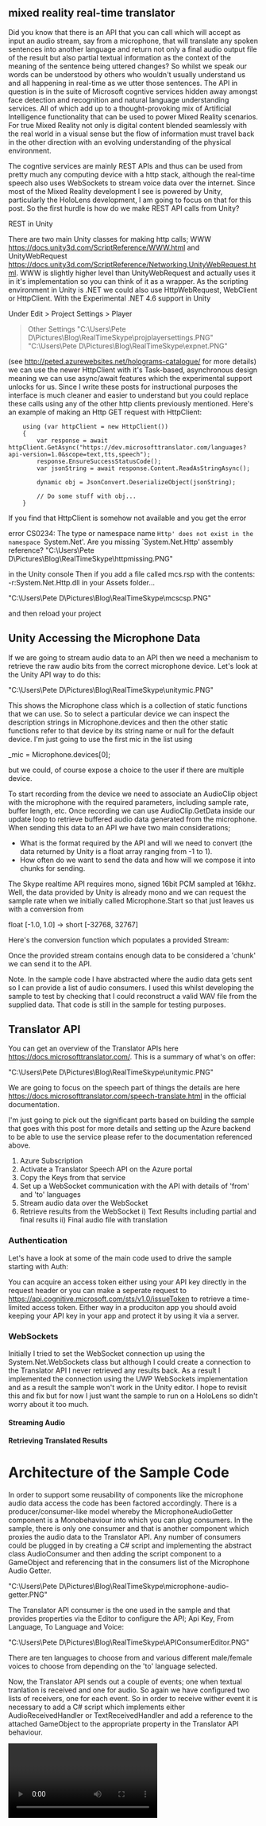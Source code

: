 ## mixed reality real-time translator ##

Did you know that there is an API that you can call which will accept as input an audio stream, say from a microphone, that will translate any spoken sentences into another language and return not only a final audio output file of the result but also partial textual information as the context of the meaning of the sentence being uttered changes? So whilst we speak our words can be understood by others who wouldn't usually understand us and all happening in real-time as we utter those sentences. The API in question is in the suite of Microsoft cogntive services hidden away amongst face detection and recognition and natural language understanding services. All of which add up to a thought-provoking mix of Artificial Intelligence functionality that can be used to power Mixed Reality scenarios. For true Mixed Reality not only is digital content blended seamlessly with the real world in a visual sense but the flow of information must travel back in the other direction with an evolving understanding of the physical environment.  

The cogntive services are mainly REST APIs and thus can be used from pretty much any computing device with a http stack, although the real-time speech also uses WebSockets to stream voice data over the internet. Since most of the Mixed Reality development I see is powered by Unity, particularly the HoloLens development, I am going to focus on that for this post. So the first hurdle is how do we make REST API calls from Unity?

REST in Unity

There are two main Unity classes for making http calls; WWW https://docs.unity3d.com/ScriptReference/WWW.html and UnityWebRequest https://docs.unity3d.com/ScriptReference/Networking.UnityWebRequest.html. WWW is slightly higher level than UnityWebRequest and actually uses it in it's implementation so you can think of it as a wrapper. As the scripting environment in Unity is .NET we could also use HttpWebRequest, WebClient or HttpClient. With the Experimental .NET 4.6 support in Unity 

Under Edit > Project Settings > Player
> Other Settings
"C:\Users\Pete D\Pictures\Blog\RealTimeSkype\projplayersettings.PNG"
"C:\Users\Pete D\Pictures\Blog\RealTimeSkype\expnet.PNG"

(see http://peted.azurewebsites.net/holograms-catalogue/ for more details) we can use the newer HttpClient with it's Task-based, asynchronous design meaning we can use async/await features which the experimental support unlocks for us. Since I write these posts for instructional purposes the interface is much cleaner and easier to understand but you could replace these calls using any of the other http clients previously mentioned. Here's an example of making an Http GET request with HttpClient:

        using (var httpClient = new HttpClient())
        {
            var response = await httpClient.GetAsync("https://dev.microsofttranslator.com/languages?api-version=1.0&scope=text,tts,speech");
            response.EnsureSuccessStatusCode();
            var jsonString = await response.Content.ReadAsStringAsync();

            dynamic obj = JsonConvert.DeserializeObject(jsonString);

            // Do some stuff with obj...
        } 

If you find that HttpClient is somehow not available and you get the error

error CS0234: The type or namespace name `Http' does not exist in the namespace `System.Net'. Are you missing `System.Net.Http' assembly reference?
"C:\Users\Pete D\Pictures\Blog\RealTimeSkype\httpmissing.PNG"

in the Unity console
Then if you add a file called mcs.rsp with the contents: -r:System.Net.Http.dll in your Assets folder...

"C:\Users\Pete D\Pictures\Blog\RealTimeSkype\mcscsp.PNG"

and then reload your project

## Unity Accessing the Microphone Data

If we are going to stream audio data to an API then we need a mechanism to retrieve the raw audio bits from the correct microphone device. Let's look at the Unity API way to do this:

"C:\Users\Pete D\Pictures\Blog\RealTimeSkype\unitymic.PNG"

This shows the Microphone class which is a collection of static functions that we can use. So to select a particular device we can inspect the description strings in Microphone.devices and then the other static functions refer to that device by its string name or null for the default device. I'm just going to use the first mic in the list using 

_mic = Microphone.devices[0];

but we could, of course expose a choice to the user if there are multiple device.

To start recording from the device we need to associate an AudioClip object with the microphone with the required parameters, including sample rate, buffer length, etc. Once recording we can use AudioClip.GetData inside our update loop to retrieve buffered audio data generated from the microphone. When sending this data to an API we have two main considerations; 

- What is the format required by the API and will we need to convert (the data returned by Unity is a float array ranging from -1 to 1).
- How often do we want to send the data and how will we compose it into chunks for sending.

The Skype realtime API requires mono, signed 16bit PCM sampled at 16khz. Well, the data provided by Unity is already mono and we can request the sample rate when we initially called Microphone.Start so that just leaves us with a conversion from 

float [-1.0, 1.0] -> short [-32768, 32767]

Here's the conversion function which populates a provided Stream:

<script src="https://gist.github.com/peted70/aeb9f26e8b52da357369139f5dbf9100.js"></script>

Once the provided stream contains enough data to be considered a 'chunk' we can send it to the API. 

Note. In the sample code I have abstracted where the audio data gets sent so I can provide a list of audio consumers. I used this whilst developing the sample to test by checking that I could reconstruct a valid WAV file from the supplied data. That code is still in the sample for testing purposes.

## Translator API
You can get an overview of the Translator APIs here https://docs.microsofttranslator.com/. This is a summary of what's on offer:

"C:\Users\Pete D\Pictures\Blog\RealTimeSkype\unitymic.PNG"

We are going to focus on the speech part of things the details are here https://docs.microsofttranslator.com/speech-translate.html in the official documentation.

I'm just going to pick out the significant parts based on building the sample that goes with this post for more details and setting up the Azure backend to be able to use the service please refer to the documentation referenced above.

1) Azure Subscription
2) Activate a Translator Speech API on the Azure portal
3) Copy the Keys from that service
4) Set up a WebSocket communication with the API with details of 'from' and 'to' languages
5) Stream audio data over the WebSocket
6) Retrieve results from the WebSocket
    i) Text Results including partial and final results
    ii) Final audio file with translation

### Authentication
Let's have a look at some of the main code used to drive the sample starting with Auth:

<script src="https://gist.github.com/peted70/302a667437f782e6bbef9471ad0efd31.js"></script>

You can acquire an access token either using your API key directly in the request header or you can make a seperate request to https://api.cognitive.microsoft.com/sts/v1.0/issueToken to retrieve a time-limited access token. Either way in a produciton app you should avoid keeping your API key in your app and protect it by using it via a server.

### WebSockets
Initially I tried to set the WebSocket connection up using the System.Net.WebSockets class but although I could create a connection to the Translator API I never retrieved any results back. As a result I implemented the connection using the UWP WebSockets implementation and as a result the sample won't work in the Unity editor. I hope to revisit this and fix but for now I just want the sample to run on a HoloLens so didn't worry about it too much.

#### Streaming Audio


#### Retrieving Translated Results 

# Architecture of the Sample Code
In order to support some reusability of components like the microphone audio data access the code has been factored accordingly. There is a producer/consumer-like model whereby the MicrophoneAudioGetter component is a Monobehaviour into which you can plug consumers. In the sample, there is only one consumer and that is another component which proxies the audio data to the Translator API. Any number of consumers could be plugged in by creating a C# script and implementing the abstract class AudioConsumer and then adding the script component to a GameObject and referencing that in the consumers list of the Microphone Audio Getter.

"C:\Users\Pete D\Pictures\Blog\RealTimeSkype\microphone-audio-getter.PNG"

The Translator API consumer is the one used in the sample and that provides properties via the Editor to configure the API; Api Key, From Language, To Language and Voice:

"C:\Users\Pete D\Pictures\Blog\RealTimeSkype\APIConsumerEditor.PNG"

There are ten languages to choose from and various different male/female voices to choose from depending on the 'to' language selected.

Now, the Translator API sends out a couple of events; one when textual tranlation is received and one for audio. So again we have configured two lists of receivers, one for each event. So in order to receive wither event it is necessary to add a C# script which implements either AudioReceivedHandler or TextReceivedHandler and add a reference to the attached GameObject to the appropriate property in the Translator API behaviour.

<Component and Sample project description>
<reference to the UWP sample>
<video of usage>
<screenshots>
<link to instructions of how to submodule reference MRTK>

The sample project can be found here https://github.com/peted70/mr-realtime-translator. In summary, this is just how to wire up the APIs and hopefully something reusable. I can imagine a whole host of ways in which this could help improve Mixed Reality apps for example, by translating input to APIs that have been written expecting one specific language and also using contextual information such as gaze and proximity to translate audio voice in real-time in a collaborative Mixed Reality scenario.  